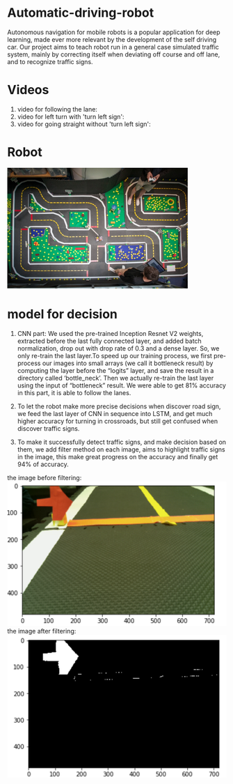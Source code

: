 # Automatic-driving-robot
Autonomous navigation for mobile robots is a popular application for deep learning, made ever more relevant by the development of the self driving car. Our project aims to teach robot run in a general case simulated traffic system, mainly by correcting itself when deviating off course and off lane, and to recognize traffic signs.

# Videos
1. video for following the lane:
2. video for left turn with 'turn left sign':
3. video for going straight without 'turn left sign':

# Robot
![alt text](https://github.com/zyxstudycs/Automatic-driving-robot/blob/master/image/robot.png)

# model for decision
1. CNN part: We used the pre-trained Inception Resnet V2 weights, extracted before the last fully connected layer, and added batch normalization, drop out with drop rate of 0.3 and a dense layer. So, we only re-train the last layer.To speed up our training process, we first pre-process our images into small arrays (we call it bottleneck result) by computing the layer before the “logits” layer, and save the result in a directory called ‘bottle_neck’. Then we actually re-train the last layer using the input of  “bottleneck” result.
We were able to get 81% accuracy in this part, it is able to follow the lanes.

2. To let the robot make more precise decisions when discover road sign, we feed the last layer of CNN in sequence into LSTM, and get much higher accuracy for turning in crossroads, but still get confused when discover traffic signs.

3. To make it successfully detect traffic signs, and make decision based on them, we add filter method on each image, aims to highlight traffic signs in the image, this make great progress on the accuracy and finally get 94% of accuracy.

the image before filtering:
![alt text](https://github.com/zyxstudycs/Automatic-driving-robot/blob/master/image/rgb.png)
the image after filtering:
![alt text](https://github.com/zyxstudycs/Automatic-driving-robot/blob/master/image/black_white.png)

